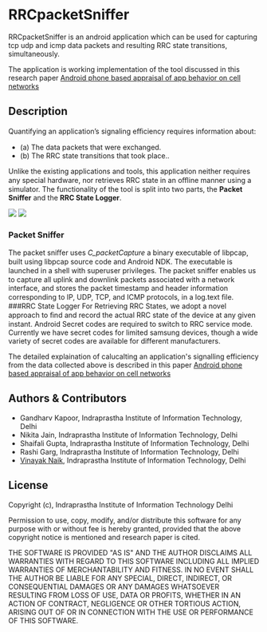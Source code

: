 # RRCpacketSniffer
RRCpacketSniffer is an android application which can be used for capturing tcp udp and icmp data packets and resulting RRC state transitions, simultaneously.

The application is working implementation of the tool discussed in this research paper [Android phone based appraisal of app behavior on cell networks](http://dl.acm.org/citation.cfm?id=2593916)

## Description
Quantifying an application’s signaling eﬃciency requires information about:
* (a) The data packets that were exchanged. 
* (b) The RRC state transitions that took place.. 

Unlike the existing applications and tools, this application neither requires any special hardware, nor retrieves RRC state in an oﬄine manner using a simulator. 
The functionality of the tool is split into two parts, the **Packet Sniffer** and the **RRC State Logger**.
  
  

![](https://github.com/gandharv09/RRCpacketSniffer/blob/master/src/main/res/drawable-hdpi/SC20150301-0330301.png) ![](https://github.com/gandharv09/RRCpacketSniffer/blob/master/src/main/res/drawable-hdpi/SC20150301-0330131.png)

### Packet Sniffer 
The packet sniﬀer uses *C_packetCapture* a binary executable of libpcap, built using libpcap source code and Android NDK. The executable is launched in a shell with superuser privileges.
The packet sniﬀer enables us to capture all uplink and downlink packets associated with a network interface, and stores the packet timestamp and header information corresponding to IP, UDP, TCP, and ICMP protocols, in a log.text ﬁle.
###RRC State Logger
For Retrieving RRC States, we adopt a novel approach to ﬁnd and record the actual RRC state of the device at any given instant. Android Secret codes are required to switch to RRC service mode. 
Currently we have secret codes for limited samsung devices, though a wide variety of secret codes are available for different manufacturers.

The detailed explaination of calucalting an application's signalling efficiency from the data collected above is described in this paper [Android phone based appraisal of app behavior on cell networks](http://dl.acm.org/citation.cfm?id=2593916)

## Authors & Contributors
* Gandharv Kapoor, Indraprastha Institute of Information Technology, Delhi
* Nikita Jain, Indraprastha Institute of Information Technology, Delhi
* Shaifali Gupta, Indraprastha Institute of Information Technology, Delhi
* Rashi Garg, Indraprastha Institute of Information Technology, Delhi
* [Vinayak Naik](http://www.iiitd.edu.in/~naik/), Indraprastha Institute of Information Technology, Delhi

## License

Copyright (c), Indraprastha Institute of Information Technology Delhi

Permission to use, copy, modify, and/or distribute this software for any purpose with or without fee is hereby granted, provided that the above copyright notice is mentioned and research paper is cited.

THE SOFTWARE IS PROVIDED "AS IS" AND THE AUTHOR DISCLAIMS ALL WARRANTIES WITH REGARD TO THIS SOFTWARE INCLUDING ALL IMPLIED WARRANTIES OF MERCHANTABILITY AND FITNESS. IN NO EVENT SHALL THE AUTHOR BE LIABLE FOR ANY SPECIAL, DIRECT, INDIRECT, OR CONSEQUENTIAL DAMAGES OR ANY DAMAGES WHATSOEVER RESULTING FROM LOSS OF USE, DATA OR PROFITS, WHETHER IN AN ACTION OF CONTRACT, NEGLIGENCE OR OTHER TORTIOUS ACTION, ARISING OUT OF OR IN CONNECTION WITH THE USE OR PERFORMANCE OF THIS SOFTWARE.
